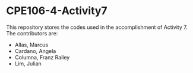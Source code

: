 # CPE106-4-Activity7
This repository stores the codes used in the accomplishment of Activity 7. The contributors are: 
- Allas, Marcus
- Cardano, Angela
- Columna, Franz Railey
- Lim, Julian
